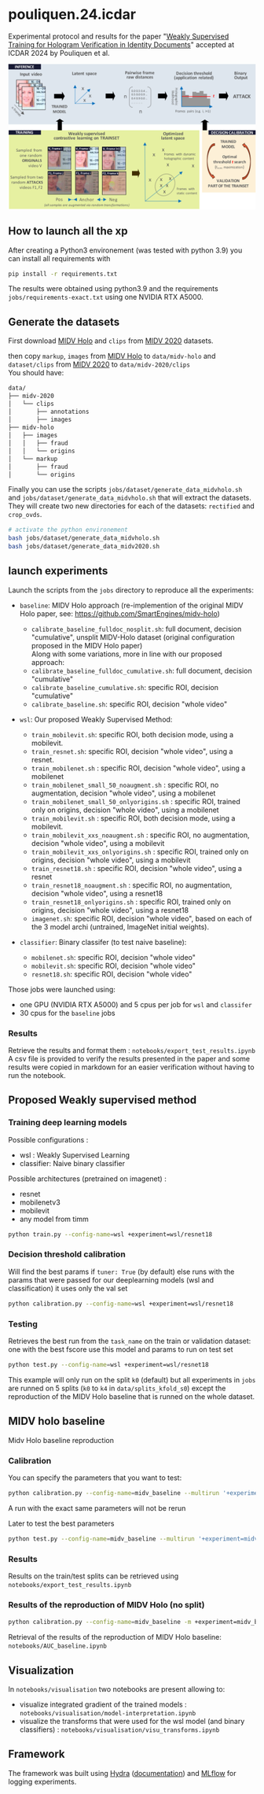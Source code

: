# pouliquen.24.icdar
Experimental protocol and results for the paper "[Weakly Supervised Training for Hologram Verification in Identity Documents](https://arxiv.org/abs/2404.17253)" accepted at ICDAR 2024 by Pouliquen et al.

![Weakly Supervised Training pipeline](data/figures/weakly_supervised_method_pipeline.svg)

## How to launch all the xp
After creating a Python3 environement (was tested with python 3.9) you can install all requirements with
```bash
pip install -r requirements.txt
```
The results were obtained using python3.9 and the requirements `jobs/requirements-exact.txt` using one NVIDIA RTX A5000.
## Generate the datasets
First download [MIDV Holo](https://github.com/SmartEngines/midv-holo) and `clips` from [MIDV 2020](http://l3i-share.univ-lr.fr/MIDV2020/midv2020.html) datasets.

then copy `markup`, `images` from [MIDV Holo](https://github.com/SmartEngines/midv-holo) to `data/midv-holo` 
and `dataset/clips` from [MIDV 2020](http://l3i-share.univ-lr.fr/MIDV2020/midv2020.html) to `data/midv-2020/clips`  
You should have:
```
data/
├── midv-2020
│   └── clips
│       ├── annotations
│       ├── images
├── midv-holo
│   ├── images
│   │   ├── fraud
│   │   └── origins
│   └── markup
│       ├── fraud
│       └── origins
```

Finally you can use the scripts `jobs/dataset/generate_data_midvholo.sh` and `jobs/dataset/generate_data_midvholo.sh` that will extract the datasets.  
They will create two new directories for each of the datasets: `rectified` and `crop_ovds`. 

```bash
# activate the python environement
bash jobs/dataset/generate_data_midvholo.sh
bash jobs/dataset/generate_data_midv2020.sh
```

## launch experiments
Launch the scripts from the `jobs` directory to reproduce all the experiments:

- `baseline`: MIDV Holo approach (re-implemention of the original MIDV Holo paper, see: https://github.com/SmartEngines/midv-holo)
    - `calibrate_baseline_fulldoc_nosplit.sh`: full document, decision "cumulative", unsplit MIDV-Holo dataset (original configuration proposed in the MIDV Holo paper)  
    Along with some variations, more in line with our proposed approach:
    - `calibrate_baseline_fulldoc_cumulative.sh`: full document, decision "cumulative"
    - `calibrate_baseline_cumulative.sh`: specific ROI, decision "cumulative"
    - `calibrate_baseline.sh`: specific ROI, decision "whole video"
               
- `wsl`: Our proposed Weakly Supervised Method:
    - `train_mobilevit.sh`: specific ROI, both decision mode, using a mobilevit.
    - `train_resnet.sh`: specific ROI, decision "whole video", using a resnet.
    - `train_mobilenet.sh` : specific ROI, decision "whole video", using a mobilenet
    - `train_mobilenet_small_50_noaugment.sh` : specific ROI, no augmentation, decision "whole video", using a mobilenet 
    - `train_mobilenet_small_50_onlyorigins.sh` : specific ROI, trained only on origins, decision "whole video", using a mobilenet 
    - `train_mobilevit.sh` : specific ROI, both decision mode, using a mobilevit.
    - `train_mobilevit_xxs_noaugment.sh` : specific ROI, no augmentation, decision "whole video", using a mobilevit
    - `train_mobilevit_xxs_onlyorigins.sh` : specific ROI, trained only on origins, decision "whole video", using a mobilevit
    - `train_resnet18.sh` : specific ROI, decision "whole video", using a resnet
    - `train_resnet18_noaugment.sh` : specific ROI, no augmentation, decision "whole video", using a resnet18
    - `train_resnet18_onlyorigins.sh` : specific ROI, trained only on origins, decision "whole video", using a resnet18 
    - `imagenet.sh`: specific ROI, decision "whole video", based on each of the 3 model archi (untrained, ImageNet initial weights).

- `classifier`: Binary classifer (to test naive baseline):
    - `mobilenet.sh`: specific ROI, decision "whole video"
    - `mobilevit.sh`: specific ROI, decision "whole video"
    - `resnet18.sh`: specific ROI, decision "whole video"

Those jobs were launched using:
- one GPU (NVIDIA RTX A5000) and 5 cpus per job for `wsl` and `classifer`  
- 30 cpus for the `baseline` jobs

### Results
Retrieve the results and format them :
`notebooks/export_test_results.ipynb`  
A csv file is provided to verify the results presented in the paper and some results were copied in markdown for an easier verification without having to run the notebook.



## Proposed Weakly supervised method
### Training deep learning models
Possible configurations :
- wsl : Weakly Supervised Learning
- classifier: Naive binary classifier

Possible architectures (pretrained on imagenet) :
- resnet
- mobilenetv3
- mobilevit
- any model from timm
```bash
python train.py --config-name=wsl +experiment=wsl/resnet18
```

### Decision threshold calibration  
Will find the best params if `tuner: True` (by default)
else runs with the params that were passed
for our deeplearning models (wsl and classification) it uses only the val set
```bash
python calibration.py --config-name=wsl +experiment=wsl/resnet18
```


### Testing
Retrieves the best run from the `task_name` on the train or validation dataset: one with the best fscore
use this model and params to run on test set
```bash
python test.py --config-name=wsl +experiment=wsl/resnet18
```
This example will only run on the split `k0` (default) but all experiments in `jobs` are runned on 5 splits (`k0` to `k4` in `data/splits_kfold_s0`) except the reproduction of the MIDV Holo baseline that is runned on the whole dataset.
## MIDV holo baseline

Midv Holo baseline reproduction

### Calibration

You can specify the parameters that you want to test:
```bash
python calibration.py --config-name=midv_baseline --multirun '+experiment=midv_baseline_fulldoc' 'decision.th=0.01' 'model.s_t=30,40,50' 'model.T=range(0,250,10)' "decision=cumulative"
```
A run with the exact same parameters will not be rerun

Later to test the best parameters
```bash
python test.py --config-name=midv_baseline --multirun '+experiment=midv_baseline_fulldoc' "decision=cumulative"
```

### Results
Results on the train/test splits can be retrieved using `notebooks/export_test_results.ipynb`

### Results of the reproduction of MIDV Holo (no split)
```bash
python calibration.py --config-name=midv_baseline -m +experiment=midv_baseline/midv_baseline_nosplit "model.T=range(0,250,10)" "model.s_t=30,40,50" "decision.th=0.01,0.02,0.03"
```
Retrieval of the results of the reproduction of MIDV Holo baseline:
`notebooks/AUC_baseline.ipynb`

## Visualization
In `notebooks/visualisation` two notebooks are present allowing to:
- visualize integrated gradient of the trained models : `notebooks/visualisation/model-interpretation.ipynb`
- visualize the transforms that were used for the wsl model (and binary classifiers) : `notebooks/visualisation/visu_transforms.ipynb`

## Framework
The framework was built using [Hydra](https://github.com/facebookresearch/hydra) ([documentation](https://hydra.cc/docs/)) and [MLflow](https://github.com/mlflow/mlflow) for logging experiments.